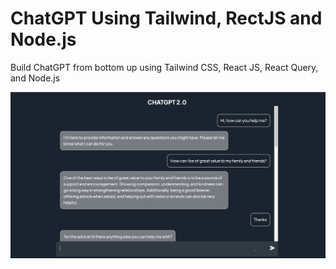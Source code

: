 # ChatGPT Using Tailwind, RectJS and Node.js
Build ChatGPT from bottom up using Tailwind CSS, React JS, React Query, and Node.js
<p>
  <img src="client/public/chatGPT2.0.png" alt="chatGPT v2.0" />
</p>